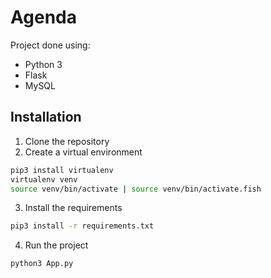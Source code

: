 # Agenda

Project done using:

- Python 3
- Flask
- MySQL

## Installation

1. Clone the repository
2. Create a virtual environment

```bash
pip3 install virtualenv
virtualenv venv
source venv/bin/activate | source venv/bin/activate.fish
```

3. Install the requirements

```bash
pip3 install -r requirements.txt
```

4. Run the project

```bash
python3 App.py
```
